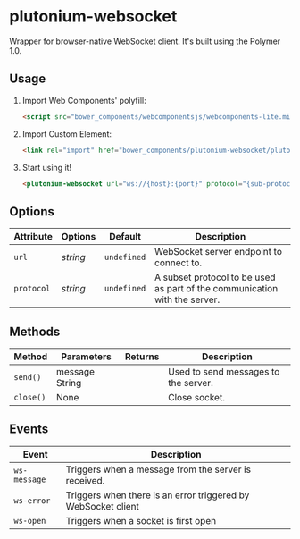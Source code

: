 # plutonium-websocket

Wrapper for browser-native WebSocket client. It's built using the Polymer 1.0.

## Usage

1. Import Web Components' polyfill:

    ```html
    <script src="bower_components/webcomponentsjs/webcomponents-lite.min.js"></script>
    ```

2. Import Custom Element:

    ```html
    <link rel="import" href="bower_components/plutonium-websocket/plutonium-websocket.html">
    ```

3. Start using it!

    ```html
    <plutonium-websocket url="ws://{host}:{port}" protocol="{sub-protocols}"></plutonium-websocket>
    ```

## Options

Attribute       | Options                   | Default             | Description
---             | ---                       | ---                 | ---
`url`           | *string*                  | `undefined`         | WebSocket server endpoint to connect to.
`protocol`      | *string*                  | `undefined`         | A subset protocol to be used as part of the communication with the server.

## Methods

Method        | Parameters   | Returns     | Description
---           | ---          | ---         | ---
`send()`   | message String       |     | Used to send messages to the server.
`close()`   | None      |     | Close socket.

## Events

Event         | Description
---           | ---
`ws-message` | Triggers when a message from the server is received.
`ws-error` | Triggers when there is an error triggered by WebSocket client
`ws-open` | Triggers when a socket is first open

